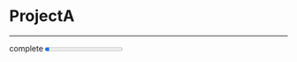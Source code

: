 # ProjectA
----
<label for="file">complete</label>
<progress id="file" value="5" max="100"> 5% </progress>